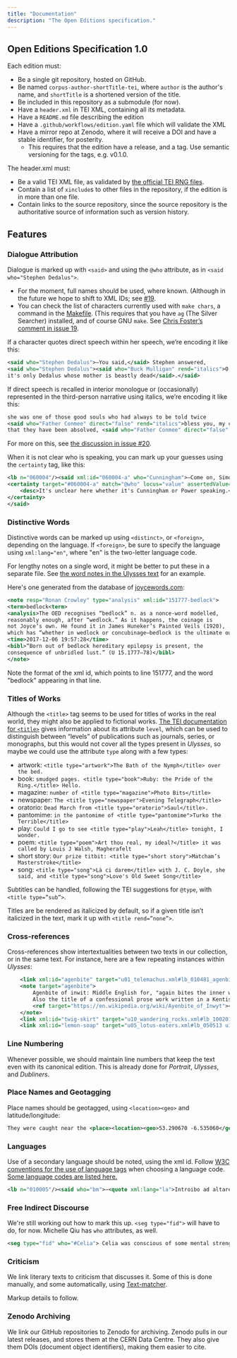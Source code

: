 ```yaml
---
title: "Documentation"
description: "The Open Editions specification."
--- 
```


## Open Editions Specification 1.0

Each edition must: 

 - Be a single git repository, hosted on GitHub.
 - Be named `corpus-author-shortTitle-tei`, where `author` is the author's name, and `shortTitle` is a shortened version of the title.
 - Be included in this repository as a submodule (for now).
 - Have a `header.xml` in TEI XML, containing all its metadata.
 - Have a `README.md` file describing the edition
 - Have a `.github/workflows/edition.yaml` file which will validate the XML
 - Have a mirror repo at Zenodo, where it will receive a DOI and have a stable identifier, for posterity.
   - This requires that the edition have a release, and a tag. Use semantic versioning for the tags, e.g. v0.1.0.

The header.xml must: 

 - Be a valid TEI XML file, as validated by [the official TEI RNG files](https://www.tei-c.org/release/xml/tei/custom/schema/relaxng/tei_all.rng). 
 - Contain a list of `xinclude`s to other files in the repository, if the edition is in more than one file.
 - Contain links to the source repository, since the source repository is the authoritative source of information such as version history. 

## Features 

### Dialogue Attribution

Dialogue is marked up with `<said>` and using the `@who` attribute, as in `<said who="Stephen Dedalus">`. 
 
 - For the moment, full names should be used, where known. (Although in the future we hope to shift to XML IDs; see [#19](https://github.com/JonathanReeve/corpus-joyce-ulysses-tei/issues/19). 
 - You can check the list of characters currently used with `make chars`, a command in the [Makefile](https://github.com/JonathanReeve/corpus-joyce-ulysses-tei/blob/master/Makefile). (This requires that you have `ag` (The Silver Searcher) installed, and of course GNU `make`. See [Chris Foster’s comment in issue 19](https://github.com/JonathanReeve/corpus-joyce-ulysses-tei/issues/19#issuecomment-278453253). 

If a character quotes direct speech within her speech, we’re encoding it like this:

```xml
<said who="Stephen Dedalus">―You said,</said> Stephen answered, 
<said who="Stephen Dedalus"><said who="Buck Mulligan" rend="italics">O, 
it's only Dedalus whose mother is beastly dead</said>.</said>
```

If direct speech is recalled in interior monologue or (occasionally) represented in the third-person narrative using italics, we’re encoding it like this:

```xml
she was one of those good souls who had always to be told twice 
<said who="Father Conmee" direct="false" rend="italics">bless you, my child,</said> 
that they have been absolved, <said who="Father Conmee" direct="false" rend="italics">pray for me</said>.
```

For more on this, see [the discussion in issue #20](https://github.com/JonathanReeve/corpus-joyce-ulysses-tei/issues/20#issuecomment-280171254). 

When it is not clear who is speaking, you can mark up your guesses using the `certainty` tag, like this: 

```xml
<lb n="060004"/><said xml:id="060004-a" who="Cunningham">―Come on, Simon.
<certainty target="#060004-a" match="@who" locus="value" assertedValue="Power" degree="0.5">
    <desc>It's unclear here whether it's Cunningham or Power speaking.</desc>
</certainty>
</said>
```

### Distinctive Words

Distinctive words can be marked up using `<distinct>`, or `<foreign>`, depending on the language. If `<foreign>`, be sure to specify the language using `xml:lang="en"`, where "en" is the two-letter language code.

For lengthy notes on a single word, it might be better to put these in a separate file. See [the word notes in the Ulysses text](https://github.com/open-editions/corpus-joyce-ulysses-tei/blob/master/ulysses-word-notes.xml) for an example. 

Here's one generated from the database of [joycewords.com](https://joycewords.com/):

```xml
<note resp="Ronan Crowley" type="analysis" xml:id="151777-bedlock">
<term>bedlock<term>
<analysis>The OED recognises “bedlock” n. as a nonce-word modelled, 
reasonably enough, after “wedlock.” As it happens, the coinage is 
not Joyce’s own. He found it in James Huneker’s Painted Veils (1920), 
which has “whether in wedlock or concubinage—bedlock is the ultimate outcome.”</analysis>
<time>2017-12-06 19:57:28</time>
<bibl>“Born out of bedlock hereditary epilepsy is present, the 
consequence of unbridled lust.” (U 15.1777–78)</bibl>
</note>
```

Note the format of the xml id, which points to line 151777, and the word "bedlock" appearing in that line.

### Titles of Works

Although the `<title>` tag seems to be used for titles of works in the real world, they might also be applied to fictional works. [The TEI documentation for `<title>`](http://www.tei-c.org/release/doc/tei-p5-doc/en/html/ref-title.html) gives information about its attribute `level`, which can be used to distinguish between “levels” of publications such as journals, series, or monographs, but this would not cover all the types present in _Ulysses_, so maybe we could use the attribute `type` along with a few types: 

 - artwork: `<title type="artwork">The Bath of the Nymph</title> over the bed.`
 - book: `smudged pages. <title type="book">Ruby: the Pride of the Ring.</title> Hello.`
 - magazine: `number of <title type="magazine">Photo Bits</title>`
 - newspaper: `The <title type="newspaper">Evening Telegraph</title>`
 - oratorio: `Dead March from <title type="oratorio">Saul</title>.`
 - pantomime: `in the pantomime of <title type="pantomime">Turko the Terrible</title>`
 - play: `Could I go to see <title type="play">Leah</title> tonight, I wonder.`
 - poem: `<title type="poem">Art thou real, my ideal?</title> it was called by Louis J Walsh, Magherafelt`
 - short story: `Our prize titbit: <title type="short story">Matcham’s Masterstroke</title>`
 - song: `<title type="song">Là ci darem</title> with J. C. Doyle, she said, and <title type="song">Love's Old Sweet Song</title>`

Subtitles can be handled, following the TEI suggestions for `@type`, with `<title type=”sub”>`. 

Titles are be rendered as italicized by default, so if a given title isn’t italicized in the text, mark it up with `<title rend=”none”>`. 

### Cross-references

Cross-references show intertextualities between two texts in our collection, or in the same text. For instance, here are a few repeating instances within _Ulysses_:

```xml
    <link xml:id="agenbite" target="u01_telemachus.xml#lb_010481_agenbite u09_scylla.xml#lb_090196_agenbite u09_scylla.xml#lb_090809 u10_wandering_rocks.xml#lb_100875 u10_wandering_rocks.xml#lb_100879"/>
    <note target="agenbite">
        Agenbite of inwit: Middle English for, "again bites the inner wit" (referring to the guilt of conscience). 
        Also the title of a confessional prose work written in a Kentish dialect of Middle English.
        <ref target="https://en.wikipedia.org/wiki/Ayenbite_of_Inwyt"></ref>
    </note>
    <link xml:id="twig-skirt" target="u10_wandering_rocks.xml#lb_100201 u10_wandering_rocks.xml#lb_100440 u14_oxen.xml#lb_141158"/>
    <link xml:id="lemon-soap" target="u05_lotus-eaters.xml#lb_050513 u17_ithaca.xml#lb_170232"/>
```

### Line Numbering

Whenever possible, we should maintain line numbers that keep the text even with its canonical edition. This is already done for _Portrait_, _Ulysses_, and _Dubliners_. 

### Place Names and Geotagging

Place names should be geotagged, using `<location><geo>` and latitude/longitude:

```xml
They were caught near the <place><location><geo>53.290670 -6.535060</geo></location><placeName>Hill of Lyons</placeName></place>.
```

### Languages

Use of a secondary language should be noted, using the xml id. Follow [W3C conventions for the use of language tags](https://www.w3.org/International/articles/language-tags/) when choosing a language code. [Some language codes are listed here.](https://www.iana.org/assignments/language-subtag-registry/language-subtag-registry)

```xml
<lb n="010005"/><said who="bm">―<quote xml:lang="la">Introibo ad altare Dei.</quote></said></p>
```

### Free Indirect Discourse

We're still working out how to mark this up. `<seg type="fid">` will have to do, for now. Michelle Qiu has `who` attributes, as well.

```xml
<seg type="fid" who="#Celia"> Celia was conscious of some mental strength when she really applied herself to argument.</seg>
```

### Criticism

We link literary texts to criticism that discusses it. Some of this is done manually, and some automatically, using [Text-matcher](https://github.com/JonathanReeve/text-matcher).

Markup details to follow.

### Zenodo Archiving

We link our GitHub repositories to Zenodo for archiving. Zenodo pulls in our latest releases, and stores them at the CERN Data Centre. They also give them DOIs (document object identifiers), making them easier to cite.
